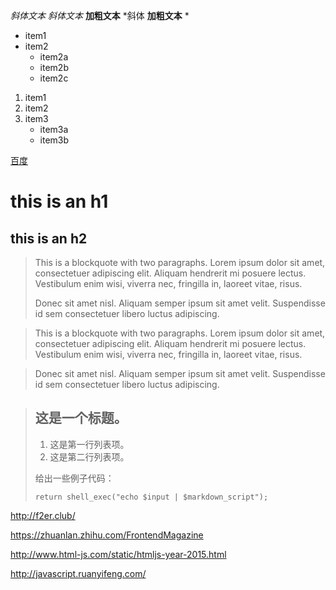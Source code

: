 *斜体文本*
_斜体文本_
**加粗文本**
*斜体 **加粗文本** *

* item1
* item2
	* item2a
	* item2b
	* item2c

1. item1
2. item2
3. item3
	* item3a
	* item3b

<a href="https://www.baidu.com">百度</a>

this is an h1
========
this is an h2
------------


> This is a blockquote with two paragraphs. Lorem ipsum dolor sit amet,
> consectetuer adipiscing elit. Aliquam hendrerit mi posuere lectus.
> Vestibulum enim wisi, viverra nec, fringilla in, laoreet vitae, risus.
> 
> Donec sit amet nisl. Aliquam semper ipsum sit amet velit. Suspendisse
> id sem consectetuer libero luctus adipiscing.

> This is a blockquote with two paragraphs. Lorem ipsum dolor sit amet,
consectetuer adipiscing elit. Aliquam hendrerit mi posuere lectus.
Vestibulum enim wisi, viverra nec, fringilla in, laoreet vitae, risus.

> Donec sit amet nisl. Aliquam semper ipsum sit amet velit. Suspendisse
id sem consectetuer libero luctus adipiscing.

> ## 这是一个标题。
> 
> 1.   这是第一行列表项。
> 2.   这是第二行列表项。
> 
> 给出一些例子代码：
> 
>     return shell_exec("echo $input | $markdown_script");


http://f2er.club/

https://zhuanlan.zhihu.com/FrontendMagazine

http://www.html-js.com/static/htmljs-year-2015.html

http://javascript.ruanyifeng.com/
